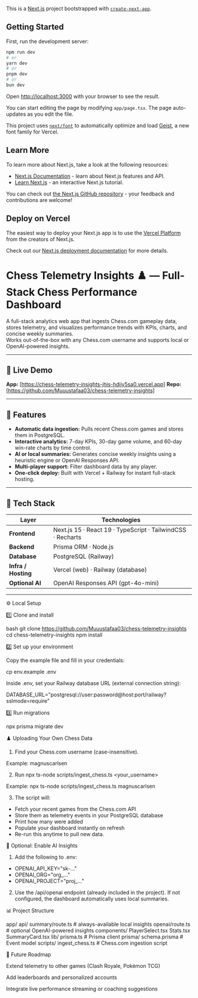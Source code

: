 This is a [Next.js](https://nextjs.org) project bootstrapped with [`create-next-app`](https://nextjs.org/docs/app/api-reference/cli/create-next-app).

## Getting Started

First, run the development server:

```bash
npm run dev
# or
yarn dev
# or
pnpm dev
# or
bun dev
```

Open [http://localhost:3000](http://localhost:3000) with your browser to see the result.

You can start editing the page by modifying `app/page.tsx`. The page auto-updates as you edit the file.

This project uses [`next/font`](https://nextjs.org/docs/app/building-your-application/optimizing/fonts) to automatically optimize and load [Geist](https://vercel.com/font), a new font family for Vercel.

## Learn More

To learn more about Next.js, take a look at the following resources:

- [Next.js Documentation](https://nextjs.org/docs) - learn about Next.js features and API.
- [Learn Next.js](https://nextjs.org/learn) - an interactive Next.js tutorial.

You can check out [the Next.js GitHub repository](https://github.com/vercel/next.js) - your feedback and contributions are welcome!

## Deploy on Vercel

The easiest way to deploy your Next.js app is to use the [Vercel Platform](https://vercel.com/new?utm_medium=default-template&filter=next.js&utm_source=create-next-app&utm_campaign=create-next-app-readme) from the creators of Next.js.

Check out our [Next.js deployment documentation](https://nextjs.org/docs/app/building-your-application/deploying) for more details.

# Chess Telemetry Insights ♟️ — Full-Stack Chess Performance Dashboard

A full-stack analytics web app that ingests Chess.com gameplay data, stores telemetry, and visualizes performance trends with KPIs, charts, and concise weekly summaries.  
Works out-of-the-box with any Chess.com username and supports local or OpenAI-powered insights.

---

## 🚀 Live Demo
**App:** [https://chess-telemetry-insights-jhis-hdijy5sa0.vercel.app]
**Repo:** [https://github.com/Muuustafaa03/chess-telemetry-insights]

---

## 🧠 Features
- **Automatic data ingestion:** Pulls recent Chess.com games and stores them in PostgreSQL.
- **Interactive analytics:** 7-day KPIs, 30-day game volume, and 60-day win-rate charts by time control.
- **AI or local summaries:** Generates concise weekly insights using a heuristic engine or OpenAI Responses API.
- **Multi-player support:** Filter dashboard data by any player.
- **One-click deploy:** Built with Vercel + Railway for instant full-stack hosting.

---

## 🧱 Tech Stack
| Layer | Technologies |
|-------|---------------|
| **Frontend** | Next.js 15 · React 19 · TypeScript · TailwindCSS · Recharts |
| **Backend** | Prisma ORM · Node.js |
| **Database** | PostgreSQL (Railway) |
| **Infra / Hosting** | Vercel (web) · Railway (database) |
| **Optional AI** | OpenAI Responses API (gpt-4o-mini) |

---

⚙️ Local Setup

1️⃣ Clone and install

bash
git clone https://github.com/Muuustafaa03/chess-telemetry-insights
cd chess-telemetry-insights
npm install

2️⃣ Set up your environment

Copy the example file and fill in your credentials:

cp env.example .env

Inside .env, set your Railway database URL (external connection string):

DATABASE_URL="postgresql://user:password@host:port/railway?sslmode=require"

3️⃣ Run migrations

npx prisma migrate dev

♟️ Uploading Your Own Chess Data 

1. Find your Chess.com username (case-insensitive).

Example: magnuscarlsen

2. Run npx ts-node scripts/ingest_chess.ts <your_username>

Example: npx ts-node scripts/ingest_chess.ts magnuscarlsen

3. The script will:
- Fetch your recent games from the Chess.com API
- Store them as telemetry events in your PostgreSQL database
- Print how many were added
- Populate your dashboard instantly on refresh
- Re-run this anytime to pull new data.

🔌 Optional: Enable AI Insights 

1. Add the following to .env:
- OPENAI_API_KEY="sk-..."
- OPENAI_ORG="org_..."
- OPENAI_PROJECT="proj_..."

2. Use the /api/openai endpoint (already included in the project).
If not configured, the dashboard automatically uses local summaries.

📊 Project Structure

app/
  api/
    summary/route.ts    # always-available local insights
    openai/route.ts     # optional OpenAI-powered insights
components/
  PlayerSelect.tsx
  Stats.tsx
  SummaryCard.tsx
lib/
  prisma.ts             # Prisma client
prisma/
  schema.prisma         # Event model
scripts/
  ingest_chess.ts       # Chess.com ingestion script

🧭 Future Roadmap 

Extend telemetry to other games (Clash Royale, Pokémon TCG)

Add leaderboards and personalized accounts

Integrate live performance streaming or coaching suggestions






